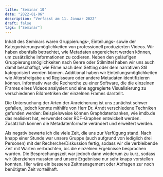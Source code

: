 ```yaml
---
title: "Seminar 10"
date: "2022-01-06"
description: "Verfasst am 11. Januar 2022"
draft: false
tags: ["Seminar"]
---
```


Inhalt des Seminars waren Gruppierungs-, Einteilungs- sowie der Kategorisierungsmöglichkeiten von professionell produzierten Videos. Wir haben ebenfalls betrachtet, wie Metadaten angereichert werden können, um zusätzliche Informationen zu codieren. Neben den geläufigen Gruppierungsmöglichkeiten nach Genre oder Stilmittel haben wir uns auch damit beschäftigt, wie Filme nach dem Setting oder dem narrativen Stil kategorisiert werden können. Additional haben wir Einteilungsmöglichkeiten wie Altersfreigabe und Regisseure oder andere Metadaten identifizieren können.
Informativ war die Recherche zu einer Software, die die einzelnen Frames eines Videos analysiert und eine aggregierte Visualisierung zu verschiedenen Bildmetriken der einzelnen Frames darstellt.

Die Untersuchung der Arten der Anreicherung ist uns zunächst schwer gefallen, jedoch konnte mithilfe von Herr Dr. Arndt verschiedene Techniken gefunden werden: Beispielsweise können Graphdatenbanken, wie imdb.de das realisiert hat, verwendet oder RDF-Graphen entwickelt werden. Zusätzlich können die Metadatenformate verändert und erweitert werden.

Als negativ bewerte ich die viele Zeit, die uns zur Verfügung stand. Nach knapp einer Stunde war unsere Gruppe (auch aufgrund von lediglich drei Personen) mit der Recherche/Diskussion fertig, sodass wir die verbleibende Zeit mit Warten verbrachten, bis die einzelnen Ergebnisse besprochen wurden. Die Besprechungszeit war jedoch dann wiederum zu kurz, sodass wir überziehen mussten und unsere Ergebnisse nur sehr knapp vorstellen konnten. Hier wäre ein besseres Zeitmanagement oder Abfragen zur noch benötigten Zeit vorteilhaft.

